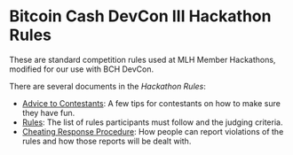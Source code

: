 # Bitcoin Cash DevCon III Hackathon Rules

These are standard competition rules used at MLH Member Hackathons, modified for our use with BCH DevCon. 

There are several documents in the _Hackathon Rules_:

- [Advice to Contestants](advice_to_contestants.md): A few tips for contestants on how to make sure they have fun.
- [Rules](rules.md): The list of rules participants must follow and the judging criteria.
- [Cheating Response Procedure](cheating_response_procedure.md): How people can report violations of the rules and how those reports will be dealt with.
